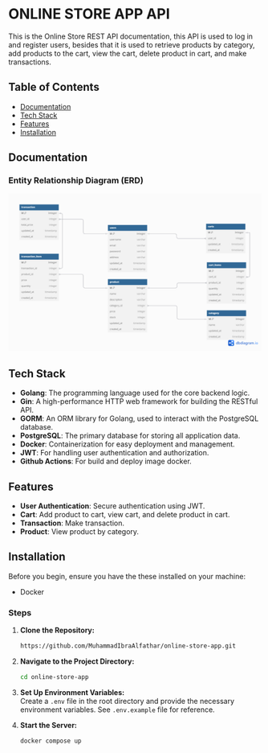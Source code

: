 # ONLINE STORE APP API

This is the Online Store REST API documentation, this API is used to log in and register users, besides that it is used to retrieve products by category, add products to the cart, view the cart, delete product in cart, and make transactions.


## Table of Contents
- [Documentation](#documentation)
- [Tech Stack](#tech-stack)
- [Features](#features)
- [Installation](#installation)

## Documentation

### Entity Relationship Diagram (ERD)
![image](https://github.com/MuhammadIbraAlfathar/assets/blob/main/Untitled%20(1).png?raw=true)



## Tech Stack
- **Golang**: The programming language used for the core backend logic.
- **Gin**: A high-performance HTTP web framework for building the RESTful API.
- **GORM**: An ORM library for Golang, used to interact with the PostgreSQL database.
- **PostgreSQL**: The primary database for storing all application data.
- **Docker**: Containerization for easy deployment and management.
- **JWT**: For handling user authentication and authorization.
- **Github Actions**: For build and deploy image docker.

## Features

- **User Authentication**: Secure authentication using JWT.
- **Cart**: Add product to cart, view cart, and delete product in cart.
- **Transaction**: Make transaction.
- **Product**: View product by category.

## Installation

Before you begin, ensure you have the these installed on your machine:
- Docker

### Steps
1. **Clone the Repository:**
    ```bash
    https://github.com/MuhammadIbraAlfathar/online-store-app.git
   ```

2. **Navigate to the Project Directory:**
    ```bash
    cd online-store-app
    ```

3. **Set Up Environment Variables:**  
   Create a `.env` file in the root directory and provide the necessary environment variables. See `.env.example` file for reference.

4. **Start the Server:**
   ```bash
   docker compose up
   ```